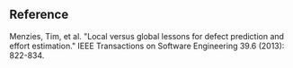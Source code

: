 ## Reference
Menzies, Tim, et al. "Local versus global lessons for defect prediction and effort estimation." IEEE Transactions on Software Engineering 39.6 (2013): 822-834.

